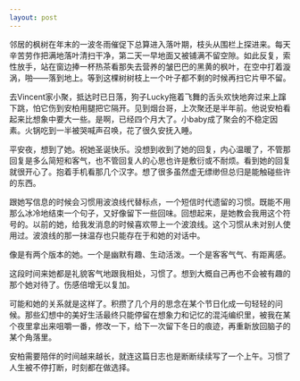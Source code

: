 ```yaml
---
layout: post
---
```


邻居的枫树在年末的一波冬雨催促下总算进入落叶期，枝头从围栏上探进来。每天辛苦劳作把满地落叶清扫干净，第二天一早地面又被铺满不留空隙。如此反复，索性放手，站在窗边捧一杯热茶看那失去营养的皱巴巴的黑黄的枫叶，在空中打着漩涡，啪——落到地上。等到这棵树树枝上一个叶子都不剩的时候再扫它片甲不留。

去Vincent家小聚，抵达时已日落，狗子Lucky拖着飞舞的舌头欢快地奔过来上蹿下跳，怕它伤到安柏用腿把它隔开。见到烟台哥，上次聚还是半年前。他说安柏看起来比想象中要大一些。是啊，已经四个月大了。小baby成了聚会的不稳定因素。火锅吃到一半被哭喊声召唤，花了很久安抚入睡。

平安夜，想到了她。祝她圣诞快乐。没想到收到了她的回复，内心温暖了，不管那回复是多么简短和客气，也不管回复人的心思也许是敷衍或不耐烦。看到她的回复就很开心了。抱着手机看那几个汉字。想了很多虽然虚无缥缈但总归是能触碰些许的东西。

跟她写信息的时候会习惯用波浪线代替标点，一个短信时代遗留的习惯。既能不用那么冰冷地结束一个句子，又好像留下一些回味。回想起来，是她教会我用这个符号的。以前的她，给我发消息的时候喜欢带上一个波浪线。这个习惯从未对别人使用过。波浪线的那一抹温存也只能存在于和她的对话中。

像是有两个版本的她。一个是幽默有趣、生动活泼。一个是客客气气、有距离感。

这段时间来她都是礼貌客气地跟我相处，习惯了。想到大概自己再也不会被有趣的那个她对待了。伤感倍增无以复加。

可能和她的关系就是这样了。积攒了几个月的思念在某个节日化成一句轻轻的问候。那些幻想中的美好生活最终只能停留在想象力和记忆的混沌编织里，被我在某个夜里拿出来咀嚼一番，修改一下，给下一次留下冬日的痕迹，再重新放回脑子的某个角落里。

安柏需要陪伴的时间越来越长，就连这篇日志也是断断续续写了一个上午。习惯了人生被不停打断，时刻都在做选择。
